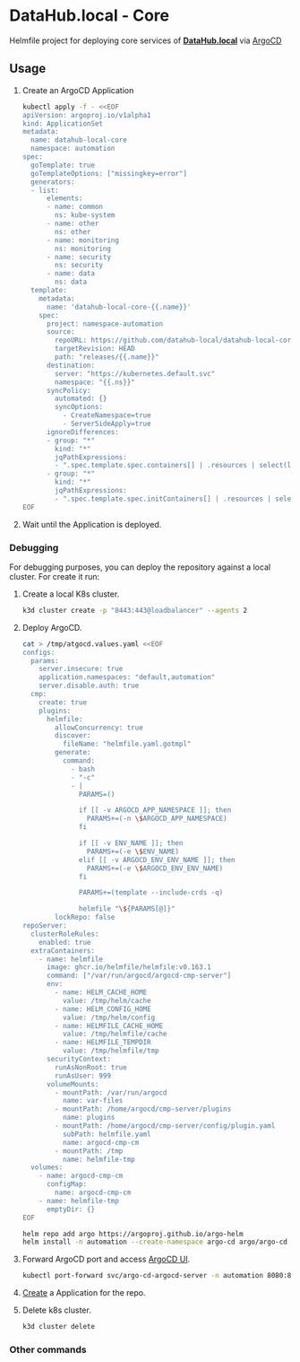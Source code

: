 # DataHub.local - Core

Helmfile project for deploying core services of [**DataHub.local**](https://datahub-local.alvsanand.com/) via [ArgoCD](https://argo-cd.readthedocs.io/en/stable/)

## Usage

1. Create an ArgoCD Application

    ```bash
    kubectl apply -f - <<EOF
    apiVersion: argoproj.io/v1alpha1
    kind: ApplicationSet
    metadata:
      name: datahub-local-core
      namespace: automation
    spec:
      goTemplate: true
      goTemplateOptions: ["missingkey=error"]
      generators:
      - list:
          elements:
          - name: common
            ns: kube-system
          - name: other
            ns: other
          - name: monitoring
            ns: monitoring
          - name: security
            ns: security
          - name: data
            ns: data
      template:
        metadata:
          name: 'datahub-local-core-{{.name}}'
        spec:
          project: namespace-automation
          source:
            repoURL: https://github.com/datahub-local/datahub-local-core.git
            targetRevision: HEAD
            path: "releases/{{.name}}"
          destination:
            server: "https://kubernetes.default.svc"
            namespace: "{{.ns}}"
          syncPolicy:
            automated: {}
            syncOptions:
              - CreateNamespace=true
              - ServerSideApply=true
          ignoreDifferences:
          - group: "*"
            kind: "*"
            jqPathExpressions:
            - ".spec.template.spec.containers[] | .resources | select(length==0)"
          - group: "*"
            kind: "*"
            jqPathExpressions:
            - ".spec.template.spec.initContainers[] | .resources | select(length==0)"
    EOF
    ```

2. Wait until the Application is deployed.

### Debugging

For debugging purposes, you can deploy the repository against a local cluster. For create it run:

1. Create a local K8s cluster.

    ```bash
    k3d cluster create -p "8443:443@loadbalancer" --agents 2
    ```

2. Deploy ArgoCD.

    ```bash
    cat > /tmp/atgocd.values.yaml <<EOF
    configs:
      params:
        server.insecure: true
        application.namespaces: "default,automation"
        server.disable.auth: true
      cmp:
        create: true
        plugins:
          helmfile:
            allowConcurrency: true
            discover:
              fileName: "helmfile.yaml.gotmpl"
            generate:
              command:
                - bash
                - "-c"
                - |
                  PARAMS=()

                  if [[ -v ARGOCD_APP_NAMESPACE ]]; then
                    PARAMS+=(-n \$ARGOCD_APP_NAMESPACE)
                  fi

                  if [[ -v ENV_NAME ]]; then
                    PARAMS+=(-e \$ENV_NAME)
                  elif [[ -v ARGOCD_ENV_ENV_NAME ]]; then
                    PARAMS+=(-e \$ARGOCD_ENV_ENV_NAME)
                  fi

                  PARAMS+=(template --include-crds -q)

                  helmfile "\${PARAMS[@]}"
            lockRepo: false
    repoServer:
      clusterRoleRules:
        enabled: true
      extraContainers:
        - name: helmfile
          image: ghcr.io/helmfile/helmfile:v0.163.1
          command: ["/var/run/argocd/argocd-cmp-server"]
          env:
            - name: HELM_CACHE_HOME
              value: /tmp/helm/cache
            - name: HELM_CONFIG_HOME
              value: /tmp/helm/config
            - name: HELMFILE_CACHE_HOME
              value: /tmp/helmfile/cache
            - name: HELMFILE_TEMPDIR
              value: /tmp/helmfile/tmp
          securityContext:
            runAsNonRoot: true
            runAsUser: 999
          volumeMounts:
            - mountPath: /var/run/argocd
              name: var-files
            - mountPath: /home/argocd/cmp-server/plugins
              name: plugins
            - mountPath: /home/argocd/cmp-server/config/plugin.yaml
              subPath: helmfile.yaml
              name: argocd-cmp-cm
            - mountPath: /tmp
              name: helmfile-tmp
      volumes:
        - name: argocd-cmp-cm
          configMap:
            name: argocd-cmp-cm
        - name: helmfile-tmp
          emptyDir: {}
    EOF

    helm repo add argo https://argoproj.github.io/argo-helm
    helm install -n automation --create-namespace argo-cd argo/argo-cd --version 6.7.17 --values /tmp/atgocd.values.yaml
    ```

3. Forward ArgoCD port and access [ArgoCD UI](http://localhost:8080).

    ```bash
    kubectl port-forward svc/argo-cd-argocd-server -n automation 8080:80
    ```

4. [Create](#usage) a Application for the repo.

5. Delete k8s cluster.

    ```bash
    k3d cluster delete
    ```

### Other commands

